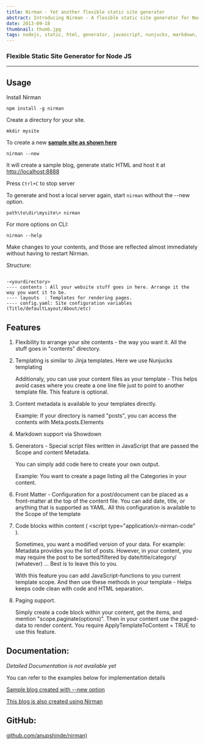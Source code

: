 ```yaml
---
title: Nirman - Yet another flexible static site generator
abstract: Introducing Nirman - A flexible static site generator for NodeJS that is written in JavaScript and does not get in your way.
date: 2013-09-18
thumbnail: thumb.jpg
tags: nodejs, static, html, generator, javascript, nunjucks, markdown, github, niman
---
```

### Flexible Static Site Generator for Node JS

<hr/>

## Usage 
Install Nirman

    npm install -g nirman

Create a directory for your site. 
    
	mkdir mysite


To create a new **<a href="http://nirmandemo.anupshinde.com/" target="_blank">sample site as shown here</a>**

    nirman --new

It will create a sample blog, generate static HTML and host it at <a href="http://localhost:8888" target="_blank" >http://localhost:8888</a>

Press ``` Ctrl+C ``` to stop server


To generate and host a local server again, start ``` nirman ``` without the --new option.

    path\to\dir\mysite\> nirman
    
For more options on CLI:
    
    nirman --help

Make changes to your contents, and those are reflected almost immediately without having to restart Nirman.

Structure:

```

-<yourdirectory>
---- contents : All your website stuff goes in here. Arrange it the way you want it to be.
---- layouts  : Templates for rendering pages.
---- config.yaml: Site configuration variables (Title/defaultLayout/About/etc)

```

## Features


1. Flexibility to arrange your site contents - the way you want it. All the stuff goes in "contents" directory.

2. Templating is similar to Jinja templates. Here we use Nunjucks templating

   Additionaly, you can use your content files as your template - This helps avoid cases where you create a one line file just to point to another template file. This feature is optional.
   
3. Content metadata is available to your templates directly.
   
   Example: If your directory is named "posts", you can access the contents with Meta.posts.Elements

4. Markdown support via Showdown 

5. Generators - Special script files written in JavaScript that are passed the Scope and content Metadata. 
    
    You can simply add code here to create your own output.

    Example: You want to create a page listing all the Categories in your content.

6. Front Matter - Configuration for a post/document can be placed as a front-matter at the top of the content file. You can add date, title, or anything that is supported as YAML. All this configuration is available to the Scope of the template

7. Code blocks within content ( &lt;script type="application/x-nirman-code" ).

   Sometimes, you want a modified version of your data. For example: Metadata provides you the list of posts. However, in your content, you may require the post to be sorted/filtered by date/title/category/ (whatever) ... Best is to leave this to you. 
   
   With this feature you can add JavaScript-functions to you current template scope. And then use these methods in your template - Helps keeps code clean with code and HTML separation.
   
8. Paging support.

    Simply create a code block within your content, get the items, and mention "scope.paginate(options)". Then in your content use the paged-data to render content. You require ApplyTemplateToContent = TRUE to use this feature.
	




## Documentation:
*Detailed Documentation is not available yet*

You can refer to the examples below for implementation details

[Sample blog created with --new option](https://github.com/anupshinde/nirman/tree/master/src/lib/examples/blog)

[This blog is also created using Nirman](https://github.com/anupshinde/anupzsite)


## GitHub:
[github.com/anupshinde/nirman)](https://github.com/anupshinde/nirman)




